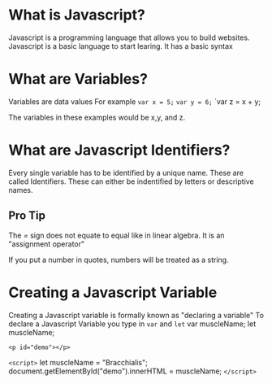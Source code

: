 # What is Javascript?

Javascript is a programming language that allows you to build websites. Javascript is a basic language to start learing. It has a basic syntax

# What are Variables?

Variables are data values
For example `var x = 5;`
`var y = 6;`
`var z = x + y;

The variables in these examples would be x,y, and z.

# What are Javascript Identifiers?

Every single variable has to be identified by a unique name.
These are called Identifiers. These can either be indentified by letters or descriptive names.

## Pro Tip

The _=_ sign does not equate to equal like in linear algebra. It is an "assignment operator"

If you put a number in quotes, numbers will be treated as a string.

# Creating a Javascript Variable

Creating a Javascript variable is formally known as "declaring a variable"
To declare a Javascript Variable you type in `var` and `let`
var muscleName;
let muscleName;

`<p id="demo"></p>`

`<script>`
let muscleName = "Bracchialis";
document.getElementById("demo").innerHTML = muscleName;
`</script>`
